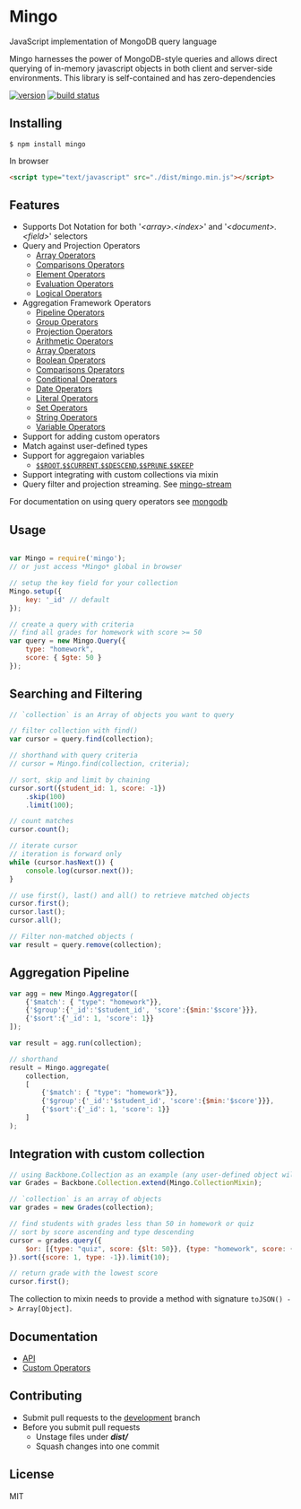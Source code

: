 # Mingo
JavaScript implementation of MongoDB query language

Mingo harnesses the power of MongoDB-style queries and allows direct querying of in-memory
javascript objects in both client and server-side environments. This library is self-contained and has zero-dependencies

[![version](https://img.shields.io/npm/v/mingo.svg)](https://www.npmjs.org/package/mingo)
[![build status](https://secure.travis-ci.org/kofrasa/mingo.png)](http://travis-ci.org/kofrasa/mingo)

## Installing
```$ npm install mingo```

In browser
```html
<script type="text/javascript" src="./dist/mingo.min.js"></script>
```

## Features
- Supports Dot Notation for both '_&lt;array&gt;.&lt;index&gt;_' and '_&lt;document&gt;.&lt;field&gt;_' selectors
- Query and Projection Operators
    - [Array Operators](https://docs.mongodb.com/manual/reference/operator/query-array/)
    - [Comparisons Operators](https://docs.mongodb.com/manual/reference/operator/query-comparison/)
    - [Element Operators](https://docs.mongodb.com/manual/reference/operator/query-element/)
    - [Evaluation Operators](https://docs.mongodb.com/manual/reference/operator/query-evaluation/)
    - [Logical Operators](https://docs.mongodb.com/manual/reference/operator/query-logical/)
- Aggregation Framework Operators
    - [Pipeline Operators](https://docs.mongodb.com/manual/reference/operator/aggregation-pipeline/)
    - [Group Operators](https://docs.mongodb.com/manual/reference/operator/aggregation-group/)
    - [Projection Operators](https://docs.mongodb.com/manual/reference/operator/projection/)
    - [Arithmetic Operators](https://docs.mongodb.com/manual/reference/operator/aggregation-arithmetic/)
    - [Array Operators](https://docs.mongodb.com/manual/reference/operator/aggregation-array/)
    - [Boolean Operators](https://docs.mongodb.com/manual/reference/operator/aggregation-boolean/)
    - [Comparisons Operators](https://docs.mongodb.com/manual/reference/operator/aggregation-comparison/)
    - [Conditional Operators](https://docs.mongodb.com/manual/reference/operator/aggregation-conditional/)
    - [Date Operators](https://docs.mongodb.com/manual/reference/operator/aggregation-date/)
    - [Literal Operators](https://docs.mongodb.com/manual/reference/operator/aggregation-literal/)
    - [Set Operators](https://docs.mongodb.com/manual/reference/operator/aggregation-set/)
    - [String Operators](https://docs.mongodb.com/manual/reference/operator/aggregation-string/)
    - [Variable Operators](https://docs.mongodb.com/manual/reference/operator/aggregation-projection/)
- Support for adding custom operators
- Match against user-defined types
- Support for aggregaion variables
    - [`$$ROOT`,`$$CURRENT`,`$$DESCEND`,`$$PRUNE`,`$$KEEP`](https://docs.mongodb.com/manual/reference/aggregation-variables/)
- Support integrating with custom collections via mixin
- Query filter and projection streaming. See [mingo-stream](https://github.com/kofrasa/mingo-stream)

For documentation on using query operators see [mongodb](http://docs.mongodb.org/manual/reference/operator/query/)


## Usage
```js

var Mingo = require('mingo');
// or just access *Mingo* global in browser

// setup the key field for your collection
Mingo.setup({
    key: '_id' // default
});

// create a query with criteria
// find all grades for homework with score >= 50
var query = new Mingo.Query({
    type: "homework",
    score: { $gte: 50 }
});
```

## Searching and Filtering
```js
// `collection` is an Array of objects you want to query

// filter collection with find()
var cursor = query.find(collection);

// shorthand with query criteria
// cursor = Mingo.find(collection, criteria);

// sort, skip and limit by chaining
cursor.sort({student_id: 1, score: -1})
    .skip(100)
    .limit(100);

// count matches
cursor.count();

// iterate cursor
// iteration is forward only
while (cursor.hasNext()) {
    console.log(cursor.next());
}

// use first(), last() and all() to retrieve matched objects
cursor.first();
cursor.last();
cursor.all();

// Filter non-matched objects (
var result = query.remove(collection);
```

## Aggregation Pipeline
```js
var agg = new Mingo.Aggregator([
    {'$match': { "type": "homework"}},
    {'$group':{'_id':'$student_id', 'score':{$min:'$score'}}},
    {'$sort':{'_id': 1, 'score': 1}}
]);

var result = agg.run(collection);

// shorthand
result = Mingo.aggregate(
    collection,
    [
        {'$match': { "type": "homework"}},
        {'$group':{'_id':'$student_id', 'score':{$min:'$score'}}},
        {'$sort':{'_id': 1, 'score': 1}}
    ]
);
```

## Integration with custom collection
```js
// using Backbone.Collection as an example (any user-defined object will do)
var Grades = Backbone.Collection.extend(Mingo.CollectionMixin);

// `collection` is an array of objects
var grades = new Grades(collection);

// find students with grades less than 50 in homework or quiz
// sort by score ascending and type descending
cursor = grades.query({
    $or: [{type: "quiz", score: {$lt: 50}}, {type: "homework", score: {$lt: 50}}]
}).sort({score: 1, type: -1}).limit(10);

// return grade with the lowest score
cursor.first();
```

The collection to mixin needs to provide a method with signature `toJSON() -> Array[Object]`.

## Documentation
- [API](https://github.com/kofrasa/mingo/wiki/API)
- [Custom Operators](https://github.com/kofrasa/mingo/wiki/Custom-Operators)

## Contributing
* Submit pull requests to the [development](https://github.com/kofrasa/mingo/tree/development) branch
* Before you submit pull requests
    * Unstage files under **_dist/_**
    * Squash changes into one commit

## License
MIT
